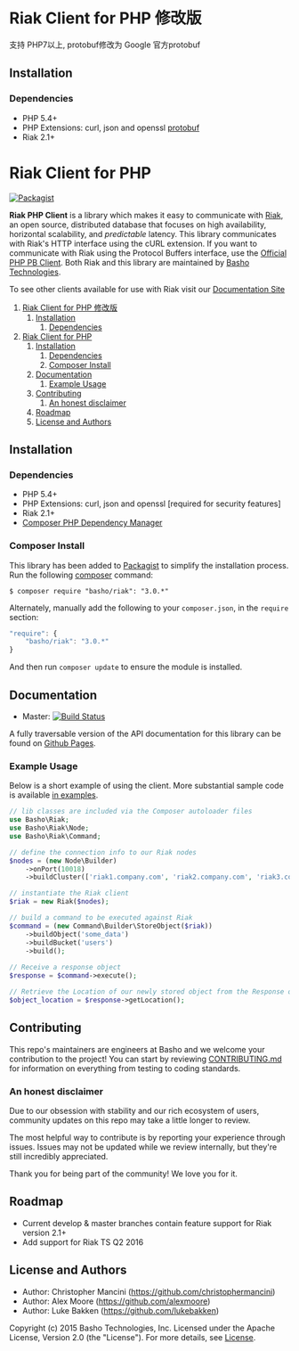 # Riak Client for PHP 修改版
支持 PHP7以上, protobuf修改为 Google 官方protobuf

## Installation
### Dependencies
- PHP 5.4+
- PHP Extensions: curl, json and openssl [protobuf](https://pecl.php.net/package/protobuf)
- Riak 2.1+


# Riak Client for PHP

[![Packagist](https://img.shields.io/packagist/v/basho/riak.svg?maxAge=2592000)](https://packagist.org/packages/basho/riak)

**Riak PHP Client** is a library which makes it easy to communicate with [Riak](http://basho.com/riak/), an open source, distributed database that focuses on high availability, horizontal scalability, and *predictable*
latency. This library communicates with Riak's HTTP interface using the cURL extension. If you want to communicate with Riak using the Protocol Buffers interface, use the [Official PHP PB Client](https://github.com/basho/riak-phppb-client). Both Riak and this library are maintained by [Basho Technologies](http://www.basho.com/). 

To see other clients available for use with Riak visit our [Documentation Site](http://docs.basho.com/riak/latest/dev/using/libraries)


1. [Riak Client for PHP 修改版](#riak-client-for-php-修改版)
   1. [Installation](#installation)
      1. [Dependencies](#dependencies)
2. [Riak Client for PHP](#riak-client-for-php)
   1. [Installation](#installation-1)
      1. [Dependencies](#dependencies-1)
      2. [Composer Install](#composer-install)
   2. [Documentation](#documentation)
      1. [Example Usage](#example-usage)
   3. [Contributing](#contributing)
      1. [An honest disclaimer](#an-honest-disclaimer)
   4. [Roadmap](#roadmap)
   5. [License and Authors](#license-and-authors)


## Installation

### Dependencies
- PHP 5.4+
- PHP Extensions: curl, json and openssl [required for security features]
- Riak 2.1+
- [Composer PHP Dependency Manager](https://getcomposer.org/)

### Composer Install

This library has been added to [Packagist](https://packagist.org/packages/basho/) to simplify the installation process. Run the following [composer](https://getcomposer.org/) command:

```console
$ composer require "basho/riak": "3.0.*"
```

Alternately, manually add the following to your `composer.json`, in the `require` section:

```javascript
"require": {
    "basho/riak": "3.0.*"
}
```

And then run `composer update` to ensure the module is installed.

## Documentation

* Master: [![Build Status](https://secure.travis-ci.org/basho/riak-php-client.png?branch=master)](http://travis-ci.org/basho/riak-php-client)

A fully traversable version of the API documentation for this library can be found on [Github Pages](http://basho.github.io/riak-php-client). 

### Example Usage

Below is a short example of using the client. More substantial sample code is available [in examples](/examples).

```php
// lib classes are included via the Composer autoloader files
use Basho\Riak;
use Basho\Riak\Node;
use Basho\Riak\Command;

// define the connection info to our Riak nodes
$nodes = (new Node\Builder)
    ->onPort(10018)
    ->buildCluster(['riak1.company.com', 'riak2.company.com', 'riak3.company.com',]);

// instantiate the Riak client
$riak = new Riak($nodes);

// build a command to be executed against Riak
$command = (new Command\Builder\StoreObject($riak))
    ->buildObject('some_data')
    ->buildBucket('users')
    ->build();
    
// Receive a response object
$response = $command->execute();

// Retrieve the Location of our newly stored object from the Response object
$object_location = $response->getLocation();
```

## Contributing

This repo's maintainers are engineers at Basho and we welcome your contribution to the project! You can start by reviewing [CONTRIBUTING.md](CONTRIBUTING.md) for information on everything from testing to coding standards.

### An honest disclaimer

Due to our obsession with stability and our rich ecosystem of users, community updates on this repo may take a little longer to review. 

The most helpful way to contribute is by reporting your experience through issues. Issues may not be updated while we review internally, but they're still incredibly appreciated.

Thank you for being part of the community! We love you for it. 

## Roadmap

* Current develop & master branches contain feature support for Riak version 2.1+
* Add support for Riak TS Q2 2016

## License and Authors

* Author: Christopher Mancini (https://github.com/christophermancini)
* Author: Alex Moore (https://github.com/alexmoore)
* Author: Luke Bakken (https://github.com/lukebakken)

Copyright (c) 2015 Basho Technologies, Inc. Licensed under the Apache License, Version 2.0 (the "License"). For more details, see [License](License).

